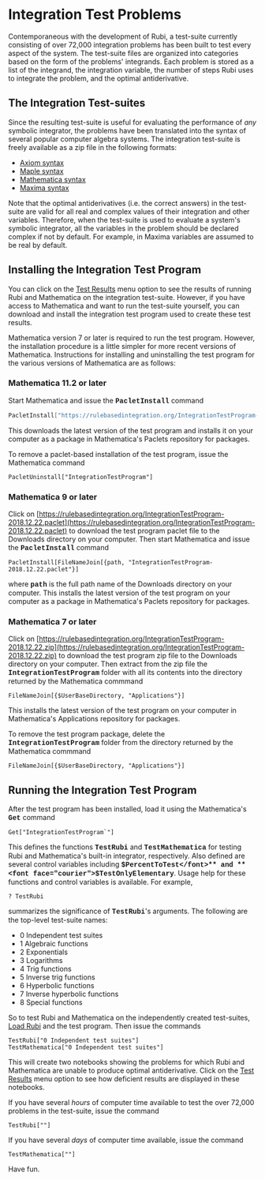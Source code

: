 # Integration Test Problems

Contemporaneous with the development of Rubi, a test-suite currently consisting of over 72,000 integration problems has been built to test every aspect of the system.  The test-suite files are organized into categories based on the form of the problems' integrands.  Each problem is stored as a list of the integrand, the integration variable, the number of steps Rubi uses to integrate the problem, and the optimal antiderivative. 

## The Integration Test-suites

Since the resulting test-suite is useful for evaluating the performance of *any* symbolic integrator, the problems have been translated into the syntax of several popular computer algebra systems.  The integration test-suite is freely available as a zip file in the following formats:

* [Axiom syntax](/TestFiles/AxiomSyntaxFiles/AxiomSyntaxTestFiles.zip)
* [Maple syntax](/TestFiles/MapleSyntaxFiles/MapleSyntaxTestFiles.zip)
* [Mathematica syntax](/TestFiles/MathematicaSyntaxFiles/MathematicaSyntaxTestFiles.zip)
* [Maxima syntax](/TestFiles/MaximaSyntaxFiles/MaximaSyntaxTestFiles.zip)

Note that the optimal antiderivatives (i.e. the correct answers) in the test-suite are valid for all real and complex values of their integration and other variables.  Therefore, when the test-suite is used to evaluate a system's symbolic integrator, all the variables in the problem should be declared complex if not by default.  For example, in Maxima variables are assumed to be real by default. 

## Installing the Integration Test Program

You can click on the [Test Results](/testResults.html) menu option to see the results of running Rubi and Mathematica on the integration test-suite.  However, if you have access to Mathematica and want to run the test-suite yourself, you can download and install the integration test program used to create these test results.

Mathematica version 7 or later is required to run the test program.  However, the installation procedure is a little simpler for more recent versions of Mathematica.  Instructions for installing and uninstalling the test program for the various versions of Mathematica are as follows:

### Mathematica 11.2 or later

Start Mathematica and issue the **<font face="courier">PacletInstall</font>** command

```mathematica
PacletInstall["https://rulebasedintegration.org/IntegrationTestProgram-2018.12.22.paclet"]
```
This downloads the latest version of the test program and installs it on your computer as a package in Mathematica's Paclets repository for packages.

To remove a paclet-based installation of the test program, issue the Mathematica command
```
PacletUninstall["IntegrationTestProgram"]
```

### Mathematica 9 or later 

Click on [https://rulebasedintegration.org/IntegrationTestProgram-2018.12.22.paclet](https://rulebasedintegration.org/IntegrationTestProgram-2018.12.22.paclet) to download the test program paclet file to the Downloads directory on your computer. Then start Mathematica and issue the **<font face="courier">PacletInstall</font>** command
```mma
PacletInstall[FileNameJoin[{path, "IntegrationTestProgram-2018.12.22.paclet"}]
```
where **<font face="courier">path</font>** is the full path name of the Downloads directory on your computer.  This installs the latest version of the test program on your computer as a package in Mathematica's Paclets repository for packages.

### Mathematica 7 or later

Click on [https://rulebasedintegration.org/IntegrationTestProgram-2018.12.22.zip](https://rulebasedintegration.org/IntegrationTestProgram-2018.12.22.zip) to download the test program zip file to the Downloads directory on your computer.  Then extract from the zip file the **<font face="courier">IntegrationTestProgram</font>** folder with all its contents into the directory returned by the Mathematica commmand
```mma
FileNameJoin[{$UserBaseDirectory, "Applications"}]
```
This installs the latest version of the test program on your computer in Mathematica's Applications repository for packages. 

To remove the test program package, delete the **<font face="courier">IntegrationTestProgram</font>** folder from the directory returned by the Mathematica commmand
```mma
FileNameJoin[{$UserBaseDirectory, "Applications"}]
```

## Running the Integration Test Program

After the test program has been installed, load it using the Mathematica's **<font face="courier">Get</font>** command
```mma
Get["IntegrationTestProgram`"]
```
This defines the functions **<font face="courier">TestRubi</font>** and **<font face="courier">TestMathematica</font>** for testing Rubi and Mathematica's built-in integrator, respectively.  Also defined are several control variables including **<font face="courier">$PercentToTest</font>** and **<font face="courier">$TestOnlyElementary</font>**.  Usage help for these functions and control variables is available.  For example,
```mma
? TestRubi
```
summarizes the significance of **<font face="courier">TestRubi</font>**'s arguments.  The following are the top-level test-suite names:
* 0 Independent test suites
* 1 Algebraic functions
* 2 Exponentials
* 3 Logarithms
* 4 Trig functions
* 5 Inverse trig functions
* 6 Hyperbolic functions
* 7 Inverse hyperbolic functions
* 8 Special functions

So to test Rubi and Mathematica on the independently created test-suites, [Load Rubi](https://rulebasedintegration.org/usingRubi.html) and the test program.  Then issue the commands
```mma
TestRubi["0 Independent test suites"]
TestMathematica["0 Independent test suites"]
```
This will create two notebooks showing the problems for which Rubi and Mathematica are unable to produce optimal antiderivative.  Click on the [Test Results](/testResults.html) menu option to see how deficient results are displayed in these notebooks.

If you have several *hours* of computer time available to test the over 72,000 problems in the test-suite, issue the command 
```mma
TestRubi[""]
```
If you have several *days* of computer time available, issue the command
```mma
TestMathematica[""]
```
Have fun.
